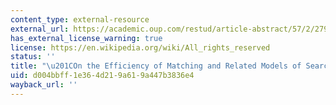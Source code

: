 ```yaml
---
content_type: external-resource
external_url: https://academic.oup.com/restud/article-abstract/57/2/279/1551634
has_external_license_warning: true
license: https://en.wikipedia.org/wiki/All_rights_reserved
status: ''
title: "\u201COn the Efficiency of Matching and Related Models of Search and\_Unemployment.\u201D"
uid: d004bbff-1e36-4d21-9a61-9a447b3836e4
wayback_url: ''
---
```

